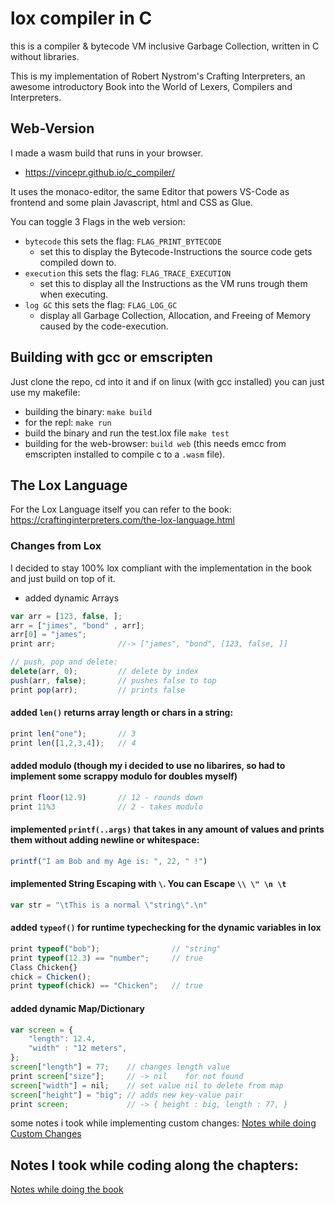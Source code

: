 # lox compiler in C
this is a compiler & bytecode VM inclusive Garbage Collection, written in C without libraries.

This is my implementation of Robert Nystrom's Crafting Interpreters, an awesome introductory Book into the World of Lexers, Compilers and Interpreters. 

## Web-Version
I made a wasm build that runs in your browser.

- https://vincepr.github.io/c_compiler/

It uses the monaco-editor, the same Editor that powers VS-Code as frontend and some plain Javascript, html and CSS as Glue.

You can toggle 3 Flags in the web version:

- `bytecode` this sets the flag: `FLAG_PRINT_BYTECODE` 
    - set this to display the Bytecode-Instructions the source code gets compiled down to.
- `execution` this sets the flag: `FLAG_TRACE_EXECUTION` 
    - set this to display all the Instructions as the VM runs trough them when executing.
- `log GC` this sets the flag: `FLAG_LOG_GC` 
    - display all Garbage Collection, Allocation, and Freeing of Memory caused by the code-execution.


## Building with gcc or emscripten
Just clone the repo, cd into it and if on linux (with gcc installed) you can just use my makefile: 
- building the binary: `make build`
- for the repl: `make run`
- build the binary and run the test.lox file `make test`
- building for the web-browser: `build web` (this needs emcc from emscripten installed to compile c to a `.wasm` file).

## The Lox Language
For the Lox Language itself you can refer to the book: https://craftinginterpreters.com/the-lox-language.html

### Changes from Lox
I decided to stay 100% lox compliant with the implementation in the book and just build on top of it.
- added dynamic Arrays
```js
var arr = [123, false, ];
arr = ["jimes", "bond" , arr];
arr[0] = "james";
print arr;              //-> ["james", "bond", [123, false, ]]

// push, pop and delete:
delete(arr, 0);         // delete by index
push(arr, false);       // pushes false to top
print pop(arr);         // prints false
```
#### added `len()` returns array length or chars in a string:
```js
print len("one");       // 3
print len([1,2,3,4]);   // 4
```
#### added modulo (though my i decided to use no libarires, so had to implement some scrappy modulo for doubles myself)
```js
print floor(12.9)       // 12 - rounds down
print 11%3              // 2 - takes modulo
```
#### implemented `printf(..args)` that takes in any amount of values and prints them without adding newline or whitespace:
```js
printf("I am Bob and my Age is: ", 22, " !")
```
#### implemented String Escaping with `\`. You can Escape `\\ \" \n \t`
```js
var str = "\tThis is a normal \"string\".\n"
```
#### added `typeof()` for runtime typechecking for the dynamic variables in lox
```js
print typeof("bob");                // "string"    
print typeof(12.3) == "number";     // true
Class Chicken{}
chick = Chicken();
print typeof(chick) == "Chicken";   // true
```
#### added dynamic Map/Dictionary
```js
var screen = {
    "length": 12.4,
    "width" : "12 meters",
};
screen["length"] = 77;    // changes length value
print screen["size"];     // -> nil    for not found
screen["width"] = nil;    // set value nil to delete from map
screen["height"] = "big"; // adds new key-value pair
print screen;             // -> { height : big, length : 77, }
```

some notes i took while implementing custom changes: [Notes while doing Custom Changes](https://github.com/vincepr/c_compiler/blob/b4a1ff81b5c3f5c4ae6313e0b5ba775d4ee93c5a/docs/CUSTOM_IMPLEMENTATIONS.md)

## Notes I took while coding along the chapters:
[Notes while doing the book](https://github.com/vincepr/c_compiler/blob/b4a1ff81b5c3f5c4ae6313e0b5ba775d4ee93c5a/docs/NOTES.md)